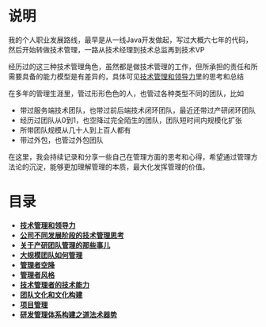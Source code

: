 # **说明**
我的个人职业发展路线，最早是从一线Java开发做起，写过大概六七年的代码，然后开始转做技术管理，一路从技术经理到技术总监再到技术VP

经历过的这三种技术管理角色，虽然都是做技术管理的工作，但所承担的责任和所需要具备的能力模型是有差异的，具体可见[技术管理和领导力](https://github.com/xiaoyuge/Admin-Notes/blob/main/%E6%8A%80%E6%9C%AF%E7%AE%A1%E7%90%86%E5%92%8C%E9%A2%86%E5%AF%BC%E5%8A%9B.md)里的思考和总结

在多年的管理生涯里，管过形形色色的人，也管过各种类型不同的团队，比如
- 带过服务端技术团队，也带过前后端技术闭环团队，最近还带过产研闭环团队
- 经历过团队从0到1，也空降过完全陌生的团队，团队短时间内规模化扩张
- 所带团队规模从几十人到上百人都有
- 带过外包，也管过外包团队

在这里，我会持续记录和分享一些自己在管理方面的思考和心得，希望通过管理方法论的沉淀，能够更加理解管理的本质，最大化发挥管理的价值。

# **目录**
- **[技术管理和领导力](https://github.com/xiaoyuge/Admin-Notes/blob/main/%E6%8A%80%E6%9C%AF%E7%AE%A1%E7%90%86%E5%92%8C%E9%A2%86%E5%AF%BC%E5%8A%9B.md)**
- **[公司不同发展阶段的技术管理思考](https://github.com/xiaoyuge/Admin-Notes/blob/main/%E5%85%AC%E5%8F%B8%E4%B8%8D%E5%90%8C%E5%8F%91%E5%B1%95%E9%98%B6%E6%AE%B5%E7%9A%84%E6%8A%80%E6%9C%AF%E7%AE%A1%E7%90%86%E6%80%9D%E8%80%83.md)**
- **[关于产研团队管理的那些事儿](https://github.com/xiaoyuge/Admin-Notes/blob/main/%E5%85%B3%E4%BA%8E%E4%BA%A7%E7%A0%94%E5%9B%A2%E9%98%9F%E7%AE%A1%E7%90%86%E7%9A%84%E9%82%A3%E4%BA%9B%E4%BA%8B%E5%84%BF.md)**
- **[大规模团队如何管理](https://github.com/xiaoyuge/Admin-Notes/blob/main/%E5%A4%A7%E8%A7%84%E6%A8%A1%E5%9B%A2%E9%98%9F%E7%AE%A1%E7%90%86.md)**
- **[管理者空降](https://github.com/xiaoyuge/Admin-Notes/blob/main/%E7%AE%A1%E7%90%86%E8%80%85%E7%A9%BA%E9%99%8D.md)**
- **[管理者风格](https://github.com/xiaoyuge/Admin-Notes/blob/main/%E7%AE%A1%E7%90%86%E8%80%85%E9%A3%8E%E6%A0%BC.md)**
- **[技术管理者的技术能力](https://github.com/xiaoyuge/Admin-Notes/blob/main/%E6%8A%80%E6%9C%AF%E7%AE%A1%E7%90%86%E8%80%85%E7%9A%84%E6%8A%80%E6%9C%AF%E8%83%BD%E5%8A%9B.md)**
- **[团队文化和文化构建](https://github.com/xiaoyuge/Admin-Notes/blob/main/%E5%9B%A2%E9%98%9F%E6%96%87%E5%8C%96%E5%92%8C%E6%96%87%E5%8C%96%E6%9E%84%E5%BB%BA.md)**
- **[项目管理](https://github.com/xiaoyuge/Admin-Notes/blob/main/%E9%A1%B9%E7%9B%AE%E7%AE%A1%E7%90%86.md)**
- **[研发管理体系构建之道法术器势](https://github.com/xiaoyuge/Admin-Notes/blob/main/%E7%A0%94%E5%8F%91%E7%AE%A1%E7%90%86%E4%BD%93%E7%B3%BB%E6%9E%84%E5%BB%BA%E4%B9%8B%E9%81%93%E6%B3%95%E6%9C%AF%E5%99%A8%E5%8A%BF.md)**


